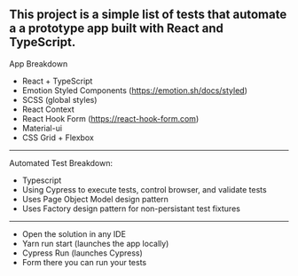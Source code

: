 This project is a simple list of tests that automate a a prototype app built with React and TypeScript.
---
App Breakdown
* React + TypeScript
* Emotion Styled Components (https://emotion.sh/docs/styled)
* SCSS (global styles)
* React Context
* React Hook Form (https://react-hook-form.com)
* Material-ui
* CSS Grid + Flexbox
---
Automated Test Breakdown:
* Typescript
* Using Cypress to execute tests, control browser, and validate tests
* Uses Page Object Model design pattern
* Uses Factory design pattern for non-persistant test fixtures
---
* Open the solution in any IDE
* Yarn run start (launches the app locally)
* Cypress Run (launches Cypress)
* Form there you can run your tests

